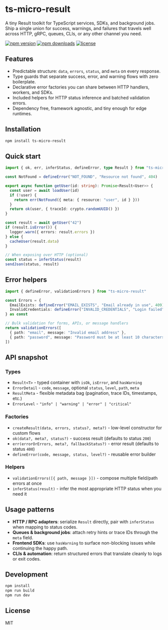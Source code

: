 # ts-micro-result

A tiny Result toolkit for TypeScript services, SDKs, and background jobs. Ship a single union for success, warnings, and failures that travels well across HTTP, gRPC, queues, CLIs, or any other channel you need.

[![npm version](https://img.shields.io/npm/v/ts-micro-result.svg)](https://www.npmjs.com/package/ts-micro-result)
[![npm downloads](https://img.shields.io/npm/dm/ts-micro-result.svg)](https://www.npmjs.com/package/ts-micro-result)
[![license](https://img.shields.io/npm/l/ts-micro-result.svg)](https://github.com/minhtaimc/ts-micro-result/blob/main/LICENSE)

## Features

- Predictable structure: `data`, `errors`, `status`, and `meta` on every response.
- Type guards that separate success, error, and warning flows with zero boilerplate.
- Declarative error factories you can share between HTTP handlers, workers, and SDKs.
- Included helpers for HTTP status inference and batched validation errors.
- Dependency free, framework agnostic, and tiny enough for edge runtimes.

## Installation

```bash
npm install ts-micro-result
```

## Quick start

```ts
import { ok, err, inferStatus, defineError, type Result } from "ts-micro-result"

const NotFound = defineError("NOT_FOUND", "Resource not found", 404)

export async function getUser(id: string): Promise<Result<User>> {
  const user = await loadUser(id)
  if (!user) {
    return err(NotFound({ meta: { resource: "user", id } }))
  }
  return ok(user, { traceId: crypto.randomUUID() })
}

const result = await getUser("42")
if (result.isError()) {
  logger.warn({ errors: result.errors })
} else {
  cacheUser(result.data)
}

// When exposing over HTTP (optional)
const status = inferStatus(result)
sendJson(status, result)
```

## Error helpers

```ts
import { defineError, validationErrors } from "ts-micro-result"

const Errors = {
  EmailExists: defineError("EMAIL_EXISTS", "Email already in use", 409),
  InvalidCredentials: defineError("INVALID_CREDENTIALS", "Login failed", 401, "warning")
} as const

// Bulk validation for forms, APIs, or message handlers
return validationErrors([
  { path: "email", message: "Invalid email address" },
  { path: "password", message: "Password must be at least 10 characters" }
])
```

## API snapshot

### Types

- `Result<T>` - typed container with `isOk`, `isError`, and `hasWarning`
- `ErrorDetail` - `code`, `message`, optional `status`, `level`, `path`, `meta`
- `ResultMeta` - flexible metadata bag (pagination, trace IDs, timestamps, etc.)
- `ErrorLevel` - `"info" | "warning" | "error" | "critical"`

### Factories

- `createResult(data, errors, status?, meta?)` - low-level constructor for custom flows
- `ok(data?, meta?, status?)` - success result (defaults to status `200`)
- `err(errorOrErrors, meta?, fallbackStatus?)` - error result (defaults to status `400`)
- `defineError(code, message, status, level?)` - reusable error builder

### Helpers

- `validationErrors([{ path, message }])` - compose multiple field/path errors at once
- `inferStatus(result)` - infer the most appropriate HTTP status when you need it

## Usage patterns

- **HTTP / RPC adapters**: serialize `Result` directly, pair with `inferStatus` when mapping to status codes.
- **Queues & background jobs**: attach retry hints or trace IDs through the `meta` field.
- **Frontend SDKs**: use `hasWarning` to surface non-blocking issues while continuing the happy path.
- **CLIs & automation**: return structured errors that translate cleanly to logs or exit codes.

## Development

```bash
npm install
npm run build
npm run dev
```

## License

MIT
